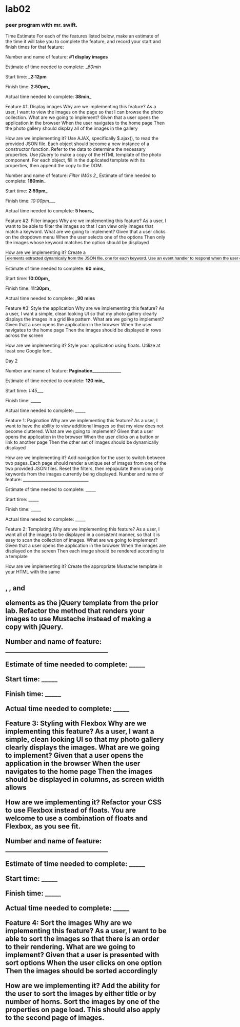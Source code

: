 # lab02
### peer program with mr. swift.

Time Estimate
For each of the features listed below, make an estimate of the time it will take you to complete the feature, and record your start and finish times for that feature:

Number and name of feature: ______#1 display images______

Estimate of time needed to complete: __60min_

Start time: ___2:12pm__

Finish time: __2:50pm___

Actual time needed to complete: __38min___

Feature #1: Display images
Why are we implementing this feature?
As a user, I want to view the images on the page so that I can browse the photo collection.
What are we going to implement?
Given that a user opens the application in the browser When the user navigates to the home page Then the photo gallery should display all of the images in the gallery

How are we implementing it?
Use AJAX, specifically $.ajax(), to read the provided JSON file.
Each object should become a new instance of a constructor function. Refer to the data to determine the necessary properties.
Use jQuery to make a copy of the HTML template of the photo component. For each object, fill in the duplicated template with its properties, then append the copy to the DOM.

Number and name of feature: _Filter IMGs 2__
Estimate of time needed to complete: __180min___

Start time: __2:59pm___

Finish time: _10:00pm____

Actual time needed to complete: __5 hours___

Feature #2: Filter images
Why are we implementing this feature?
As a user, I want to be able to filter the images so that I can view only images that match a keyword.
What are we going to implement?
Given that a user clicks on the dropdown menu When the user selects one of the options Then only the images whose keyword matches the option should be displayed

How are we implementing it?
Create a <select> element which contains unique <option> elements extracted dynamically from the JSON file, one for each keyword.
Use an event handler to respond when the user chooses an option from the select menu. Hide all of the images, then show those whose keyword matches the option chosen.


Estimate of time needed to complete: __60 mins___

Start time: __10:00pm___

Finish time: __11:30pm___

Actual time needed to complete: ___90 mins__

Feature #3: Style the application
Why are we implementing this feature?
As a user, I want a simple, clean looking UI so that my photo gallery clearly displays the images in a grid like pattern.
What are we going to implement?
Given that a user opens the application in the browser When the user navigates to the home page Then the images should be displayed in rows across the screen

How are we implementing it?
Style your application using floats.
Utilize at least one Google font.

Day 2

Number and name of feature: ____Pagination__________________

Estimate of time needed to complete: __120 min___

Start time: _1:45____

Finish time: _____

Actual time needed to complete: _____

Feature 1: Pagination
Why are we implementing this feature?
As a user, I want to have the ability to view additional images so that my view does not become cluttered.
What are we going to implement?
Given that a user opens the application in the browser When the user clicks on a button or link to another page Then the other set of images should be dynamically displayed

How are we implementing it?
Add navigation for the user to switch between two pages. Each page should render a unique set of images from one of the two provided JSON files.
Reset the filters, then repopulate them using only keywords from the images currently being displayed.
Number and name of feature: ________________________________

Estimate of time needed to complete: _____

Start time: _____

Finish time: _____

Actual time needed to complete: _____

Feature 2: Templating
Why are we implementing this feature?
As a user, I want all of the images to be displayed in a consistent manner, so that it is easy to scan the collection of images.
What are we going to implement?
Given that a user opens the application in the browser When the images are displayed on the screen Then each image should be rendered according to a template

How are we implementing it?
Create the appropriate Mustache template in your HTML with the same <h2>, <img>, and <p> elements as the jQuery template from the prior lab.
Refactor the method that renders your images to use Mustache instead of making a copy with jQuery.

Number and name of feature: ________________________________

Estimate of time needed to complete: _____

Start time: _____

Finish time: _____

Actual time needed to complete: _____

Feature 3: Styling with Flexbox
Why are we implementing this feature?
As a user, I want a simple, clean looking UI so that my photo gallery clearly displays the images.
What are we going to implement?
Given that a user opens the application in the browser When the user navigates to the home page Then the images should be displayed in columns, as screen width allows

How are we implementing it?
Refactor your CSS to use Flexbox instead of floats. You are welcome to use a combination of floats and Flexbox, as you see fit.

Number and name of feature: ________________________________

Estimate of time needed to complete: _____

Start time: _____

Finish time: _____

Actual time needed to complete: _____

Feature 4: Sort the images
Why are we implementing this feature?
As a user, I want to be able to sort the images so that there is an order to their rendering.
What are we going to implement?
Given that a user is presented with sort options When the user clicks on one option Then the images should be sorted accordingly

How are we implementing it?
Add the ability for the user to sort the images by either title or by number of horns.
Sort the images by one of the properties on page load. This should also apply to the second page of images.
